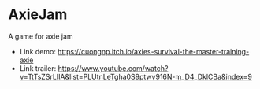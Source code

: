 # AxieJam
A game for axie jam
+ Link demo: https://cuongnp.itch.io/axies-survival-the-master-training-axie
+ Link trailer: https://www.youtube.com/watch?v=TtTsZSrLIIA&list=PLUtnLeTgha0S9ptwv916N-m_D4_DklCBa&index=9
